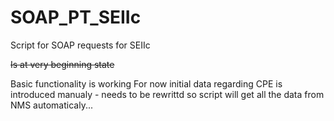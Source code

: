 # SOAP_PT_SEIIc
Script for SOAP requests for SEIIc

~~Is at very beginning state~~

Basic functionality is working
For now initial data regarding CPE is introduced manualy - needs to be rewrittd so script will get all the data from NMS automaticaly...

